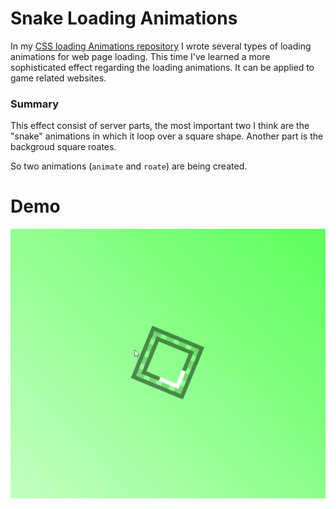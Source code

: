 # Snake Loading Animations

In my [CSS loading Animations repository](https://github.com/Yubing325/LoadingAnimations) I wrote several types of loading animations for web page loading. This time I've learned a more sophisticated effect regarding the loading animations. It can be applied to game related websites.

### Summary

This effect consist of server parts, the most important two I think are the "snake" animations in which it loop over a square shape. Another part is the backgroud square roates.

So two animations (`animate` and `roate`) are being created.

# Demo

![demo of this](/img/snake_loading.gif)